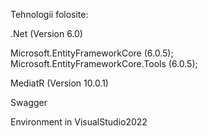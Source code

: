 Tehnologii folosite:

.Net (Version 6.0)

Microsoft.EntityFrameworkCore (6.0.5);
Microsoft.EntityFrameworkCore.Tools (6.0.5);

MediatR (Version 10.0.1)

Swagger

Environment in VisualStudio2022

